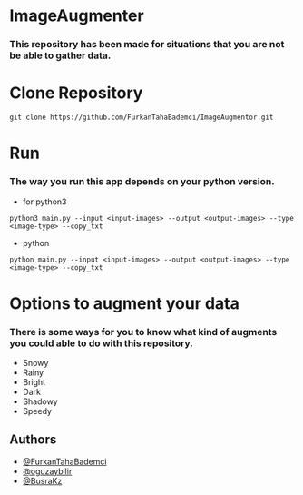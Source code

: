 # ImageAugmenter

### This repository has been made for situations that you are not be able to gather data. 





# Clone Repository

```
git clone https://github.com/FurkanTahaBademci/ImageAugmentor.git
```
# Run

### The way you run this app depends on your python version.


- for python3
~~~
python3 main.py --input <input-images> --output <output-images> --type <image-type> --copy_txt
~~~

- python
~~~
python main.py --input <input-images> --output <output-images> --type <image-type> --copy_txt
~~~

# Options to augment your data

### There is some ways for you to know what kind of augments you could able to do with this repository.

- Snowy 
- Rainy
- Bright
- Dark
- Shadowy
- Speedy


## Authors

- [@FurkanTahaBademci](https://github.com/FurkanTahaBademci)
- [@oguzaybilir](https://github.com/oguzaybilir)
- [@BusraKz](https://github.com/BusraKz)
